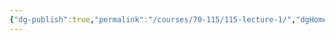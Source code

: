 ```yaml
---
{"dg-publish":true,"permalink":"/courses/70-115/115-lecture-1/","dgHomeLink":true,"dgPassFrontmatter":false,"dgShowBacklinks":true,"dgShowLocalGraph":true,"dgShowInlineTitle":false}
---
```

